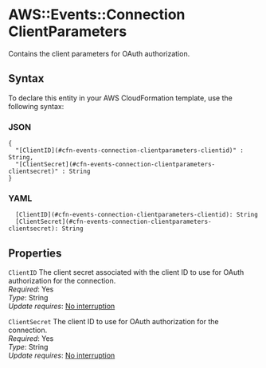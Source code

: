 # AWS::Events::Connection ClientParameters<a name="aws-properties-events-connection-clientparameters"></a>

Contains the client parameters for OAuth authorization\.

## Syntax<a name="aws-properties-events-connection-clientparameters-syntax"></a>

To declare this entity in your AWS CloudFormation template, use the following syntax:

### JSON<a name="aws-properties-events-connection-clientparameters-syntax.json"></a>

```
{
  "[ClientID](#cfn-events-connection-clientparameters-clientid)" : String,
  "[ClientSecret](#cfn-events-connection-clientparameters-clientsecret)" : String
}
```

### YAML<a name="aws-properties-events-connection-clientparameters-syntax.yaml"></a>

```
  [ClientID](#cfn-events-connection-clientparameters-clientid): String
  [ClientSecret](#cfn-events-connection-clientparameters-clientsecret): String
```

## Properties<a name="aws-properties-events-connection-clientparameters-properties"></a>

`ClientID`  <a name="cfn-events-connection-clientparameters-clientid"></a>
The client secret associated with the client ID to use for OAuth authorization for the connection\.   
*Required*: Yes  
*Type*: String  
*Update requires*: [No interruption](https://docs.aws.amazon.com/AWSCloudFormation/latest/UserGuide/using-cfn-updating-stacks-update-behaviors.html#update-no-interrupt)

`ClientSecret`  <a name="cfn-events-connection-clientparameters-clientsecret"></a>
The client ID to use for OAuth authorization for the connection\.  
*Required*: Yes  
*Type*: String  
*Update requires*: [No interruption](https://docs.aws.amazon.com/AWSCloudFormation/latest/UserGuide/using-cfn-updating-stacks-update-behaviors.html#update-no-interrupt)